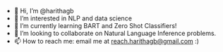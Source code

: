 - 👋 Hi, I’m @harithagb
- 👀 I’m interested in NLP and data science
- 🌱 I’m currently learning BART and Zero Shot Classifiers!
- 💞️ I’m looking to collaborate on Natural Language Inference problems.
- 📫 How to reach me: email me at reach.harithagb@gmail.com :)

<!---
harithagb/harithagb is a ✨ special ✨ repository because its `README.md` (this file) appears on your GitHub profile.
You can click the Preview link to take a look at your changes.
--->
